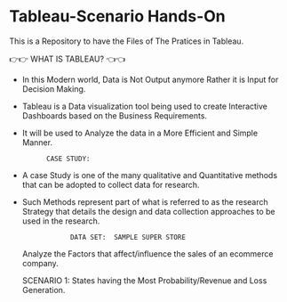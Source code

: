 # Tableau-Scenario Hands-On
This is a Repository to have the Files of The Pratices in Tableau.

   👉👉  WHAT IS TABLEAU?   👈👈
 
-  In this Modern world, Data is Not Output anymore Rather it is Input for Decision Making.
- Tableau is a Data visualization tool being used to create Interactive Dashboards based on the Business Requirements. 
- It will be used to Analyze the data in a More Efficient and Simple Manner.

            CASE STUDY: 
            
-    A case Study is one of the many qualitative and Quantitative methods that can be adopted to collect data for research. 
-    Such Methods represent part of what is referred to as the research Strategy that details the design and data collection approaches to be used in the research.
   
                     DATA SET:  SAMPLE SUPER STORE    
     
     Analyze the Factors that affect/influence the sales of an ecommerce company.
     
     SCENARIO 1:   States having the Most Probability/Revenue and Loss Generation.
     
     
